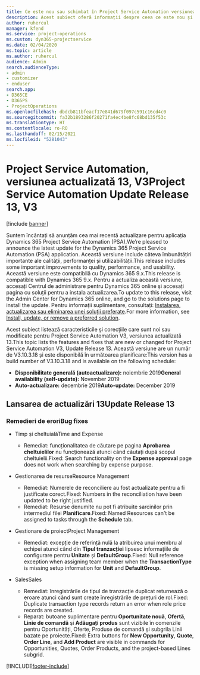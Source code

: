 ```yaml
---
title: Ce este nou sau schimbat în Project Service Automation versiunea actualizată 13, V3
description: Acest subiect oferă informații despre ceea ce este nou și schimbat în Project Service Automation versiunea 13, V3.
author: ruhercul
manager: kfend
ms.service: project-operations
ms.custom: dyn365-projectservice
ms.date: 02/04/2020
ms.topic: article
ms.author: ruhercul
audience: Admin
search.audienceType:
- admin
- customizer
- enduser
search.app:
- D365CE
- D365PS
- ProjectOperations
ms.openlocfilehash: dbdcb811bfeacf17e841d679f097c591c16cd4c0
ms.sourcegitcommit: fa32b1893286f20271fa4ec4be8fc68bd135f53c
ms.translationtype: HT
ms.contentlocale: ro-RO
ms.lasthandoff: 02/15/2021
ms.locfileid: "5281043"
---
```

# <a name="project-service-automation-update-release-13-v3"></a><span data-ttu-id="9f9a9-103">Project Service Automation, versiunea actualizată 13, V3</span><span class="sxs-lookup"><span data-stu-id="9f9a9-103">Project Service Automation Update Release 13, V3</span></span>

[!include [banner](../includes/psa-now-project-operations.md)]

<span data-ttu-id="9f9a9-104">Suntem încântați să anunțăm cea mai recentă actualizare pentru aplicația Dynamics 365 Project Service Automation (PSA).</span><span class="sxs-lookup"><span data-stu-id="9f9a9-104">We’re pleased to announce the latest update for the Dynamics 365 Project Service Automation (PSA) application.</span></span> <span data-ttu-id="9f9a9-105">Această versiune include câteva îmbunătățiri importante ale calității, performanței și utilizabilității.</span><span class="sxs-lookup"><span data-stu-id="9f9a9-105">This release includes some important improvements to quality, performance, and usability.</span></span> <span data-ttu-id="9f9a9-106">Această versiune este compatibilă cu Dynamics 365 9.x.</span><span class="sxs-lookup"><span data-stu-id="9f9a9-106">This release is compatible with Dynamics 365 9.x.</span></span> <span data-ttu-id="9f9a9-107">Pentru a actualiza această versiune, accesați Centrul de administrare pentru Dynamics 365 online și accesați pagina cu soluții pentru a instala actualizarea.</span><span class="sxs-lookup"><span data-stu-id="9f9a9-107">To update to this release, visit the Admin Center for Dynamics 365 online, and go to the solutions page to install the update.</span></span> <span data-ttu-id="9f9a9-108">Pentru informații suplimentare, consultați: [Instalarea, actualizarea sau eliminarea unei soluții preferate](https://docs.microsoft.com/power-platform/admin/install-remove-preferred-solution).</span><span class="sxs-lookup"><span data-stu-id="9f9a9-108">For more information, see [Install, update, or remove a preferred solution](https://docs.microsoft.com/power-platform/admin/install-remove-preferred-solution).</span></span>

<span data-ttu-id="9f9a9-109">Acest subiect listează caracteristicile și corecțiile care sunt noi sau modificate pentru Project Service Automation V3, versiunea actualizată 13.</span><span class="sxs-lookup"><span data-stu-id="9f9a9-109">This topic lists the features and fixes that are new or changed for Project Service Automation V3, Update Release 13.</span></span> <span data-ttu-id="9f9a9-110">Această versiune are un număr de V3.10.3.18 și este disponibilă în următoarea planificare:</span><span class="sxs-lookup"><span data-stu-id="9f9a9-110">This version has a build number of V3.10.3.18 and is available on the following schedule:</span></span>

- <span data-ttu-id="9f9a9-111">**Disponibilitate generală (autoactualizare):** noiembrie 2019</span><span class="sxs-lookup"><span data-stu-id="9f9a9-111">**General availability (self-update):** November 2019</span></span>
- <span data-ttu-id="9f9a9-112">**Auto-actualizare:** decembrie 2019</span><span class="sxs-lookup"><span data-stu-id="9f9a9-112">**Auto-update:** December 2019</span></span>


## <a name="update-release-13"></a><span data-ttu-id="9f9a9-113">Lansarea de actualizări 13</span><span class="sxs-lookup"><span data-stu-id="9f9a9-113">Update Release 13</span></span> 

### <a name="bug-fixes"></a><span data-ttu-id="9f9a9-114">Remedieri de erori</span><span class="sxs-lookup"><span data-stu-id="9f9a9-114">Bug fixes</span></span>

- <span data-ttu-id="9f9a9-115">Timp și cheltuială</span><span class="sxs-lookup"><span data-stu-id="9f9a9-115">Time and Expense</span></span>

     - <span data-ttu-id="9f9a9-116">Remediat: funcționalitatea de căutare pe pagina **Aprobarea cheltuielilor** nu funcționează atunci când căutați după scopul cheltuielii.</span><span class="sxs-lookup"><span data-stu-id="9f9a9-116">Fixed: Search functionality on the **Expense approval** page does not work when searching by expense purpose.</span></span>

- <span data-ttu-id="9f9a9-117">Gestionarea de resurse</span><span class="sxs-lookup"><span data-stu-id="9f9a9-117">Resource Management</span></span>

     - <span data-ttu-id="9f9a9-118">Remediat: Numerele de reconciliere au fost actualizate pentru a fi justificate corect.</span><span class="sxs-lookup"><span data-stu-id="9f9a9-118">Fixed: Numbers in the reconciliation have been updated to be right justified.</span></span>
     - <span data-ttu-id="9f9a9-119">Remediat: Resurse denumite nu pot fi atribuite sarcinilor prin intermediul filei **Planificare**.</span><span class="sxs-lookup"><span data-stu-id="9f9a9-119">Fixed: Named Resources can't be assigned to tasks through the **Schedule** tab.</span></span>

- <span data-ttu-id="9f9a9-120">Gestionare de proiect</span><span class="sxs-lookup"><span data-stu-id="9f9a9-120">Project Management</span></span>

     - <span data-ttu-id="9f9a9-121">Remediat: excepție de referință nulă la atribuirea unui membru al echipei atunci când din **Tipul tranzacției** lipsesc informațiile de configurare pentru **Unitate** și **DefaultGroup**.</span><span class="sxs-lookup"><span data-stu-id="9f9a9-121">Fixed: Null reference exception when assigning team member when the **TransactionType** is missing setup information for **Unit** and **DefaultGroup**.</span></span>

- <span data-ttu-id="9f9a9-122">Sales</span><span class="sxs-lookup"><span data-stu-id="9f9a9-122">Sales</span></span>

     - <span data-ttu-id="9f9a9-123">Remediat: înregistrările de tipul de tranzacție duplicat returnează o eroare atunci când sunt create înregistrările de prețuri de rol.</span><span class="sxs-lookup"><span data-stu-id="9f9a9-123">Fixed: Duplicate transaction type records return an error when role price records are created.</span></span>
     - <span data-ttu-id="9f9a9-124">Reparat: butoane suplimentare pentru **Oportunitate nouă**, **Ofertă**, **Linie de comandă** și **Adăugați produs** sunt vizibile în comenzile pentru Oportunități, Oferte, Produse de comandă și subgrila Linii bazate pe proiecte.</span><span class="sxs-lookup"><span data-stu-id="9f9a9-124">Fixed: Extra buttons for **New Opportunity**, **Quote**, **Order Line**, and **Add Product** are visible in commands for Opportunities, Quotes, Order Products, and the project-based Lines subgrid.</span></span>




[!INCLUDE[footer-include](../includes/footer-banner.md)]